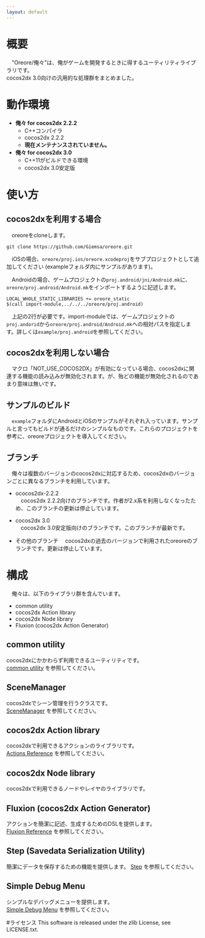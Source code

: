 ```yaml
---
layout: default
---
```

# 概要
　"Oreore/俺々"は、俺がゲームを開発するときに得するユーティリティライブラリです。  
cocos2dx 3.0向けの汎用的な処理群をまとめました。

# 動作環境
* **俺々 for cocos2dx 2.2.2**
	* C++コンパイラ
	* cocos2dx 2.2.2
	* **現在メンテナンスされていません。**
* **俺々 for cocos2dx 3.0**
	* C++11がビルドできる環境
	* cocos2dx 3.0安定版

# 使い方

## cocos2dxを利用する場合
　oreoreをcloneします。

	git clone https://github.com/Giemsa/oreore.git

　iOSの場合、`oreore/proj.ios/oreore.xcodeproj`をサブプロジェクトとして追加してください (exampleフォルダ内にサンプルがあります)。

　Androidの場合、ゲームプロジェクトの`proj.android/jni/Android.mk`に、`oreore/proj.android/Android.mk`をインポートするように記述します。

	LOCAL_WHOLE_STATIC_LIBRARIES += oreore_static
	$(call import-module,../../../oreore/proj.android)

　上記の2行が必要です。import-moduleでは、ゲームプロジェクトの`proj.andorid`から`oreore/proj.android/Android.mk`への相対パスを指定します。詳しくは`example/proj.android`を参照してください。

## cocos2dxを利用しない場合
　マクロ「NOT_USE_COCOS2DX」が有効になっている場合、cocos2dxに関連する機能の読み込みが無効化されます。が、殆どの機能が無効化されるのであまり意味は無いです。

## サンプルのビルド
　`example`フォルダにAndroidとiOSのサンプルがそれぞれ入っています。サンプルと言ってもビルドが通るだけのシンプルなものです。これらのプロジェクトを参考に、oreoreプロジェクトを導入してください。

## ブランチ
　俺々は複数のバージョンのcocos2dxに対応するため、cocos2dxのバージョンごとに異なるブランチを利用しています。

* ococos2dx-2.2.2  
	　cocos2dx 2.2.2向けのブランチです。作者が2.x系を利用しなくなったため、このブランチの更新は停止しています。

* cocos2dx 3.0  
	　cocos2dx 3.0安定版向けのブランチです。このブランチが最新です。
* その他のブランチ
	　cocos2dxの過去のバージョンで利用されたoreoreのブランチです。更新は停止しています。

# 構成
　俺々は、以下のライブラリ群を含んでいます。

* common utility
* cocos2dx Action library
* cocos2dx Node library
* Fluxion (cocos2dx Action Generator)

## common utility
cocos2dxにかかわらず利用できるユーティリティです。  
[common utility](./commonutility.html) を参照してください。

## SceneManager
cocos2dxでシーン管理を行うクラスです。  
[SceneManager](./scenemanager.html) を参照してください。

## cocos2dx Action library
cocos2dxで利用できるアクションのライブラリです。  
[Actions Reference](./actions.html) を参照してください。

## cocos2dx Node library
cocos2dxで利用できるノードやレイヤのライブラリです。

## Fluxion (cocos2dx Action Generator)
アクションを簡潔に記述、生成するためのDSLを提供します。  
[Fluxion Reference](./fluxion.html) を参照してください。

## Step (Savedata Serialization Utility)
簡潔にデータを保存するための機能を提供します。
[Step](./step.html) を参照してください。

## Simple Debug Menu
シンプルなデバッグメニューを提供します。  
[Simple Debug Menu](./sdm.html) を参照してください。

#ライセンス
This software is released under the zlib License, see LICENSE.txt.